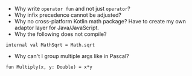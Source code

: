 - Why write `operator fun` and not just `operator`?
- Why infix precedence cannot be adjusted?
- Why no cross-platform Kotlin math package? Have to create my own adaptor layer for Java/JavaScript.
- Why the following does not compile?
```
internal val MathSqrt = Math.sqrt
```
- Why can't I group multiple args like in Pascal?
```
fun Multiply(x, y: Double) = x*y
```
